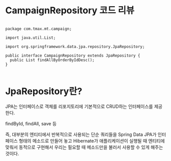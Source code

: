# CampaignRepository 코드 리뷰

<pre>
<code>
package com.tmax.mt.campaign;

import java.util.List;

import org.springframework.data.jpa.repository.JpaRepository;

public interface CampaignRepository extends JpaRepository<Campaign, Integer> {
  public List<Campaign> findAllByOrderByIdDesc();
}
</code>
</pre>

# JpaRepository란?
JPA는 인터페이스로 객체를 리포지토리에 기본적으로 CRUD하는 인터페이스를 제공한다.

findById, findAll, save 등

즉, 대부분의 엔티티에서 반복적으로 사용되는 단순 쿼리들을 Spring Data JPA가 인터페이스 형태의 메소드로 만들어 놓고 Hibernate가 애플리케이션이 실행될 때 엔티티에 맞춰서 동적으로 구현해서 우리는 필요할 때 메소드만을 불러서 사용할 수 있게 해주는 것이다.

